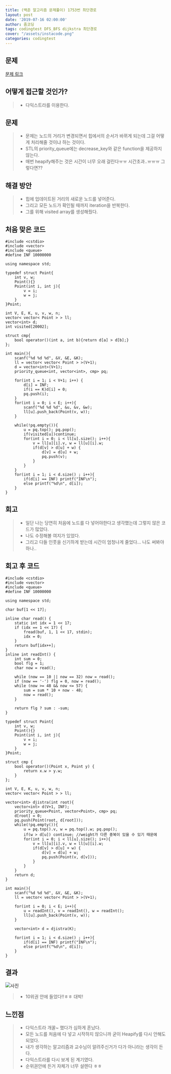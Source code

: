 ```yaml
---
title: (백준 알고리즘 문제풀이) 1753번 최단경로
layout: post
date: '2019-07-16 02:00:00'
author: 줌코딩
tags: codingtest DFS_BFS dijkstra 최단경로
cover: "/assets/instacode.png"
categories: codingtest
---
```


## 문제

[문제 링크](https://www.acmicpc.net/problem/2580)

## 어떻게 접근할 것인가?

>* 다익스트라를 이용한다.

## 문제

>* 문제는 노드의 거리가 변경되면서 힙에서의 순서가 바뀌게 되는데 그걸 어떻게 처리해줄 것이냐 하는 것이다.
>* STL의 priority_queue에는 decrease_key와 같은 function을 제공하지 않는다.
>* 매번 heapify해주는 것은 시간이 너무 오래 걸린다ㅠㅠ 시간초과..ㅠㅠㅠ 그렇다면??

## 해결 방안

>* 힙에 업데이트된 거리의 새로운 노드를 넣어준다.
>* 그리고 모든 노드가 확인될 때까지 iteration을 반복한다.
>* 그를 위해 visited array를 생성해줬다.

## 처음 맞은 코드

    #include <cstdio>
    #include <vector>
    #include <queue>
    #define INF 10000000

    using namespace std;

    typedef struct Point{
        int v, w;
        Point(){}
        Point(int i, int j){
            v = i;
            w = j;
        }
    }Point;

    int V, E, K, u, v, w, n;
    vector< vector< Point > > ll;
    vector<int> d;
    int visited[20002];

    struct cmp{
        bool operator()(int a, int b){return d[a] > d[b];}
    };

    int main(){
        scanf("%d %d %d", &V, &E, &K);
        ll = vector< vector< Point > >(V+1);
        d = vector<int>(V+1);
        priority_queue<int, vector<int>, cmp> pq;

        for(int i = 1; i < V+1; i++) {
            d[i] = INF;
            if(i == K)d[i] = 0;
            pq.push(i);
        }
        for(int i = 0; i < E; i++){
            scanf("%d %d %d", &u, &v, &w);
            ll[u].push_back(Point(v, w));
        }
        
        while(!pq.empty()){
            u = pq.top(); pq.pop();
            if(visited[u])continue;
            for(int i = 0; i < ll[u].size(); i++){
                v = ll[u][i].v, w = ll[u][i].w;
                if(d[v] > d[u] + w) {
                    d[v] = d[u] + w;
                    pq.push(v);
                }
            }
        }
        for(int i = 1; i < d.size() ; i++){
            if(d[i] == INF) printf("INF\n");
            else printf("%d\n", d[i]);
        }
    }

## 회고

>* 일단 나는 당연히 처음에 노드를 다 넣어야한다고 생각했는데 그렇지 않은 코드가 많았다.
>* 나도 수정해볼 여지가 있었다.
>* 그리고 다들 인풋을 신기하게 받는데 시간이 엄청나게 줄었다... 나도 써봐야하나..

## 회고 후 코드

    #include <cstdio>
    #include <vector>
    #include <queue>
    #define INF 10000000

    using namespace std;

    char buf[1 << 17];

    inline char read() {
        static int idx = 1 << 17;
        if (idx == 1 << 17) {
            fread(buf, 1, 1 << 17, stdin);
            idx = 0;
        }
        return buf[idx++];
    }
    inline int readInt() {
        int sum = 0;
        bool flg = 1;
        char now = read();

        while (now == 10 || now == 32) now = read();
        if (now == '-') flg = 0, now = read();
        while (now >= 48 && now <= 57) {
            sum = sum * 10 + now - 48;
            now = read();
        }

        return flg ? sum : -sum;
    }

    typedef struct Point{
        int v, w;
        Point(){}
        Point(int i, int j){
            v = i;
            w = j;
        }
    }Point;

    struct cmp {
        bool operator()(Point x, Point y) {
            return x.w > y.w;
        }
    };

    int V, E, K, u, v, w, n;
    vector< vector< Point > > ll;

    vector<int> djistra(int root){
        vector<int> d(V+1, INF);
        priority_queue<Point, vector<Point>, cmp> pq;
        d[root] = 0; 
        pq.push(Point(root, d[root]));
        while(!pq.empty()){
            u = pq.top().v, w = pq.top().w; pq.pop();
            if(w > d[u]) continue; //weight가 다른 중복이 있을 수 있기 때문에
            for(int i = 0; i < ll[u].size(); i++){
                v = ll[u][i].v, w = ll[u][i].w;
                if(d[v] > d[u] + w) {
                    d[v] = d[u] + w;
                    pq.push(Point(v, d[v]));
                }
            }
        }
        return d;
    }

    int main(){
        scanf("%d %d %d", &V, &E, &K);
        ll = vector< vector< Point > >(V+1);
        
        for(int i = 0; i < E; i++){
            u = readInt(), v = readInt(), w = readInt();
            ll[u].push_back(Point(v, w));
        }

        vector<int> d = djistra(K);
        
        for(int i = 1; i < d.size() ; i++){
            if(d[i] == INF) printf("INF\n");
            else printf("%d\n", d[i]);
        }
    }

## 결과

![사진](https://raw.githubusercontent.com/zoomKoding/zoomKoding.github.io/source/assets/_posts/1753-1.png)

>* 10위권 안에 들었다!!ㅎㅎ 대박!

## 느낀점

>* 다익스트라 개꿀~ 했다가 심하게 혼났다.
>* 모든 노드를 처음에 다 넣고 시작하지 않으니까 굳이 Heapify를 다시 안해도 되었다.
>* 내가 생각하는 알고리즘과 교수님이 알려주신거가 다가 아니라는 생각이 든다.
>* 다익스트라를 다시 보게 된 계기였다.
>* 순위권안에 든거 자체가 너무 설렌다 ㅎㅎ
